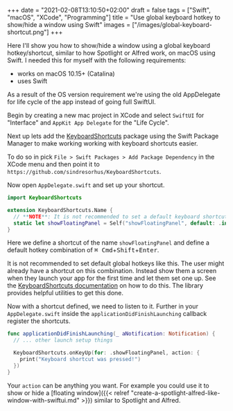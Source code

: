 +++
date = "2021-02-08T13:10:50+02:00"
draft = false
tags = ["Swift", "macOS", "XCode", "Programming"]
title = "Use global keyboard hotkey to show/hide a window using Swift"
images = ["/images/global-keyboard-shortcut.png"]
+++

Here I'll show you how to show/hide a window using a global keyboard hotkey/shortcut, similar to how Spotlight or Alfred work, on macOS using Swift.<!--more--> I needed this for myself with the following requirements:

- works on macOS 10.15+ (Catalina)
- uses Swift

As a result of the OS version requirement we're using the old AppDelegate for life cycle of the app instead of going full SwiftUI.

Begin by creating a new mac project in XCode and select `SwiftUI` for "Interface" and `AppKit App Delegate` for the "Life Cycle".

Next up lets add the [KeyboardShortcuts](https://github.com/sindresorhus/KeyboardShortcuts) package using the Swift Package Manager to make working working with keyboard shortcuts easier.

To do so in pick `File > Swift Packages > Add Package Dependency` in the XCode menu and then point it to `https://github.com/sindresorhus/KeyboardShortcuts`.

Now open `AppDelegate.swift` and set up your shortcut.

```swift
import KeyboardShortcuts

extension KeyboardShortcuts.Name {
  // **NOTE**: It is not recommended to set a default keyboard shortcut. Instead opt to show a setup on first app-launch to let the user define a shortcut
  static let showFloatingPanel = Self("showFloatingPanel", default: .init(.return, modifiers: [.command, .shift]))
}
```

Here we define a shortcut of the name `showFloatingPanel` and define a default hotkey combination of <kbd>⌘ Cmd</kbd>+<kbd>Shift</kbd>+<kbd>Enter</kbd>.

It is not recommended to set default global hotkeys like this. The user might already have a shortcut on this combination. Instead show them a screen when they launch your app for the first time and let them set one up. See the [KeyboardShortcuts documentation](https://github.com/sindresorhus/KeyboardShortcuts) on how to do this. The library provides helpful utilities to get this done.

Now with a shortcut defined, we need to listen to it. Further in your `AppDelegate.swift` inside the `applicationDidFinishLaunching` callback register the shortcuts.

```swift
func applicationDidFinishLaunching(_ aNotification: Notification) {
  // ... other launch setup things

  KeyboardShortcuts.onKeyUp(for: .showFloatingPanel, action: {
    print("Keyboard shortcut was pressed!")
  })
}
```

Your `action` can be anything you want. For example you could use it to show or hide a [floating window]({{< relref "create-a-spotlight-alfred-like-window-with-swiftui.md" >}}) similar to Spotlight and Alfred.
